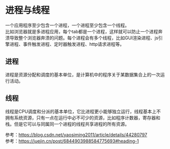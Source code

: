 # 进程与线程

一个应用程序至少包含一个进程，一个进程至少包含一个线程。  
比如浏览器就是多进程应用，每个tab都是一个进程，这样就可以防止一个进程奔溃导致整个浏览器奔溃的问题。每个进程会有多个线程，比如GUI渲染进程、js引擎进程、事件触发进程、定时器触发进程、http请求进程等。  

## 进程

进程是资源分配和调度的基本单位，是计算机中的程序关于某数据集合上的一次运行活动。

## 线程

线程是CPU调度和分派的基本单位，它比进程更小能够独立运行，线程基本上不拥有系统资源，只有一点在运行中必不可少的资源，比如程序计数器，寄存器和栈。但是它可以与同属同一个进程的线程共享进程的所有资源。

参考：https://blog.csdn.net/yaosiming2011/article/details/44280797  
参考：https://juejin.cn/post/6844903988584775693#heading-1  
